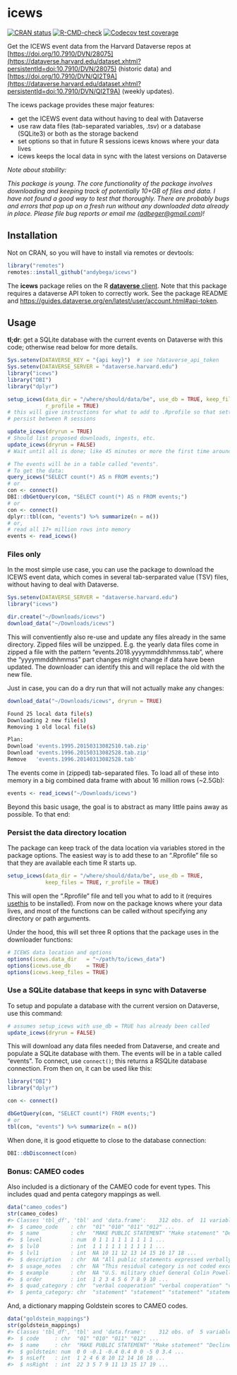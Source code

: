 <!-- README.md is generated from README.Rmd. Please edit that file -->

# icews

[![CRAN
status](https://www.r-pkg.org/badges/version/icews)](https://cran.r-project.org/package=icews)
[![R-CMD-check](https://github.com/andybega/icews/actions/workflows/R-CMD-check.yaml/badge.svg)](https://github.com/andybega/icews/actions/workflows/R-CMD-check.yaml)
[![Codecov test
coverage](https://codecov.io/gh/andybega/icews/branch/master/graph/badge.svg)](https://codecov.io/gh/andybega/icews?branch=master)

Get the ICEWS event data from the Harvard Dataverse repos at
[https://doi.org/10.7910/DVN/28075](https://dataverse.harvard.edu/dataset.xhtml?persistentId=doi:10.7910/DVN/28075)
(historic data) and
[https://doi.org/10.7910/DVN/QI2T9A](https://dataverse.harvard.edu/dataset.xhtml?persistentId=doi:10.7910/DVN/QI2T9A)
(weekly updates).

The icews package provides these major features:

-   get the ICEWS event data without having to deal with Dataverse
-   use raw data files (tab-separated variables, .tsv) or a database
    (SQLite3) or both as the storage backend
-   set options so that in future R sessions icews knows where your data
    lives
-   icews keeps the local data in sync with the latest versions on
    Dataverse

*Note about stability:*

*This package is young. The core functionality of the package involves
downloading and keeping track of potentially 10+GB of files and data. I
have not found a good way to test that thoroughly. There are probably
bugs and errors that pop up on a fresh run without any downloaded data
already in place. Please file bug reports or email me
(<adbeger@gmail.com>)!*

## Installation

Not on CRAN, so you will have to install via remotes or devtools:

``` r
library("remotes")
remotes::install_github("andybega/icews")
```

The **icews** package relies on the R [**dataverse**
client](https://github.com/IQSS/dataverse-client-r). Note that this
package requires a dataverse API token to correctly work. See the
package README and
<https://guides.dataverse.org/en/latest/user/account.html#api-token>.

## Usage

**tl;dr**: get a SQLite database with the current events on Dataverse
with this code; otherwise read below for more details.

``` r
Sys.setenv(DATAVERSE_KEY = "{api key}")  # see ?dataverse_api_token
Sys.setenv(DATAVERSE_SERVER = "dataverse.harvard.edu")
library("icews")
library("DBI")
library("dplyr")

setup_icews(data_dir = "/where/should/data/be", use_db = TRUE, keep_files = TRUE,
            r_profile = TRUE)
# this will give instructions for what to add to .Rprofile so that settings
# persist between R sessions

update_icews(dryrun = TRUE)
# Should list proposed downloads, ingests, etc.
update_icews(dryrun = FALSE)
# Wait until all is done; like 45 minutes or more the first time around

# The events will be in a table called "events". 
# To get the data:
query_icews("SELECT count(*) AS n FROM events;")
# or
con <- connect()
DBI::dbGetQuery(con, "SELECT count(*) AS n FROM events;")
# or
con <- connect()
dplyr::tbl(con, "events") %>% summarize(n = n())
# or, 
# read all 17+ million rows into memory
events <- read_icews()
```

### Files only

In the most simple use case, you can use the package to download the
ICEWS event data, which comes in several tab-serparated value (TSV)
files, without having to deal with Dataverse.

``` r
Sys.setenv(DATAVERSE_SERVER = "dataverse.harvard.edu")
library("icews")

dir.create("~/Downloads/icews")
download_data("~/Downloads/icews")
```

This will conventiently also re-use and update any files already in the
same directory. Zipped files will be unzipped. E.g. the yearly data
files come in zipped a file with the pattern
“events.2018.yyyymmddhhmmss.tab”, where the “yyyymmddhhmmss” part
changes might change if data have been updated. The downloader can
identify this and will replace the old with the new file.

Just in case, you can do a dry run that will not actually make any
changes:

``` r
download_data("~/Downloads/icews", dryrun = TRUE)
```

``` bash
Found 25 local data file(s)
Downloading 2 new file(s)
Removing 1 old local file(s)

Plan:
Download 'events.1995.20150313082510.tab.zip'
Download 'events.1996.20150313082528.tab.zip'
Remove   'events.1996.20140313082528.tab'
```

The events come in (zipped) tab-separated files. To load all of these
into memory in a big combined data frame with about 16 million rows
(\~2.5Gb):

``` r
events <- read_icews("~/Downloads/icews")
```

Beyond this basic usage, the goal is to abstract as many little pains
away as possible. To that end:

### Persist the data directory location

The package can keep track of the data location via variables stored in
the package options. The easiest way is to add these to an “.Rprofile”
file so that they are available each time R starts up.

``` r
setup_icews(data_dir = "/where/should/data/be", use_db = TRUE, 
            keep_files = TRUE, r_profile = TRUE)
```

This will open the “.Rprofile” file and tell you what to add to it
(requires [usethis](https://cran.r-project.org/package=usethis) to be
installed). From now on the package knows where your data lives, and
most of the functions can be called without specifying any directory or
path arguments.

Under the hood, this will set three R options that the package uses in
the downloader functions:

``` r
# ICEWS data location and options
options(icews.data_dir   = "~/path/to/icews_data")
options(icews.use_db     = TRUE)
options(icews.keep_files = TRUE)
```

### Use a SQLite database that keeps in sync with Dataverse

To setup and populate a database with the current version on Dataverse,
use this command:

``` r
# assumes setup_icews with use_db = TRUE has already been called
update_icews(dryrun = FALSE)
```

This will download any data files needed from Dataverse, and create and
populate a SQLite database with them. The events will be in a table
called “events”. To connect, use `connect()`; this returns a RSQLite
database connection. From then on, it can be used like this:

``` r
library("DBI")
library("dplyr")

con <- connect()

dbGetQuery(con, "SELECT count(*) FROM events;")
# or
tbl(con, "events") %>% summarize(n = n())
```

When done, it is good etiquette to close to the database connection:

``` r
DBI::dbDisconnect(con)
```

### Bonus: CAMEO codes

Also included is a dictionary of the CAMEO code for event types. This
includes quad and penta category mappings as well.

``` r
data("cameo_codes")
str(cameo_codes)
#> Classes 'tbl_df', 'tbl' and 'data.frame':    312 obs. of  11 variables:
#>  $ cameo_code    : chr  "01" "010" "011" "012" ...
#>  $ name          : chr  "MAKE PUBLIC STATEMENT" "Make statement" "Decline comment" "Make pessimistic comment" ...
#>  $ level         : num  0 1 1 1 1 1 1 1 1 1 ...
#>  $ lvl0          : int  1 1 1 1 1 1 1 1 1 1 ...
#>  $ lvl1          : int  NA 10 11 12 13 14 15 16 17 18 ...
#>  $ description   : chr  NA "All public statements expressed verbally or in action not otherwise specified." "Explicitly decline or refuse to comment on a situation." "Express pessimism, negative outlook." ...
#>  $ usage_notes   : chr  NA "This residual category is not coded except when distinctions among 011 to 017 cannot be made. Note that statements are typicall "This event form is a verbal act. The target could be who the source actor declines to make a comment to or about." "This event form is a verbal act. Only statements with explicit pessimistic components should be coded as 012; otherwise, defaul ...
#>  $ example       : chr  NA "U.S. military chief General Colin Powell said on Wednesday NATO would need to remain strong." "NATO on Monday declined to comment on an estimate that Yugoslav army and special police troops in Kosovo were losing 90 to 100  "Former West Germany Chancellor Willy Brandt said in a radio interview broadcast today he was skeptical over Moscow\u0082\xc4\xf ...
#>  $ order         : int  1 2 3 4 5 6 7 8 9 10 ...
#>  $ quad_category : chr  "verbal cooperation" "verbal cooperation" "verbal cooperation" "verbal cooperation" ...
#>  $ penta_category: chr  "statement" "statement" "statement" "statement" ...
```

And, a dictionary mapping Goldstein scores to CAMEO codes.

``` r
data("goldstein_mappings")
str(goldstein_mappings)
#> Classes 'tbl_df', 'tbl' and 'data.frame':    312 obs. of  5 variables:
#>  $ code     : chr  "01" "010" "011" "012" ...
#>  $ name     : chr  "MAKE PUBLIC STATEMENT" "Make statement" "Decline comment" "Make pessimistic comment" ...
#>  $ goldstein: num  0 0 -0.1 -0.4 0.4 0 0 -5 0 3.4 ...
#>  $ nsLeft   : int  1 2 4 6 8 10 12 14 16 18 ...
#>  $ nsRight  : int  22 3 5 7 9 11 13 15 17 19 ...
```
